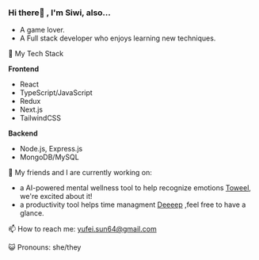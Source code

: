 ### Hi there👋 , I'm Siwi, also...
- A game lover. 
- A Full stack developer who enjoys learning new techniques.

🌱 My Tech Stack

**Frontend**
- React
- TypeScript/JavaScript
- Redux
- Next.js
- TailwindCSS

**Backend**
- Node.js, Express.js
- MongoDB/MySQL

💼 My friends and I are currently working on:
- a AI-powered mental wellness tool to help recognize emotions [Toweel](https://github.com/Towe-el), we're excited about it!
- a productivity tool helps time managment [Deeeep](https://github.com/DeepWork2025) ,feel free to have a glance.

📫 How to reach me: yufei.sun64@gmail.com

😺 Pronouns: she/they
  
<!-- 👯 I’m looking to collaborate on ...
-!>


